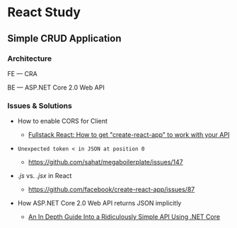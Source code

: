 # React Study

## Simple CRUD Application

### Architecture

FE &mdash; CRA

BE &mdash; ASP.NET Core 2.0 Web API

### Issues & Solutions

*   How to enable CORS for Client

    *   [Fullstack React: How to get "create-react-app" to work with your API](https://www.fullstackreact.com/articles/using-create-react-app-with-a-server/)

*   `Unexpected token < in JSON at position 0`

    *   https://github.com/sahat/megaboilerplate/issues/147

*   _.js_ vs. _.jsx_ in React

    *   https://github.com/facebook/create-react-app/issues/87

*   How ASP.NET Core 2.0 Web API returns JSON implicitly

    *   [An In Depth Guide Into a Ridiculously Simple API Using .NET Core](https://medium.com/@pielegacy/an-in-depth-guide-into-a-ridiculously-simple-api-using-net-core-8f5edd427b0)